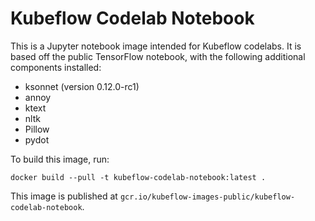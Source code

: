 # Kubeflow Codelab Notebook

This is a Jupyter notebook image intended for Kubeflow codelabs. It is based off the
public TensorFlow notebook, with the following additional components installed:
* ksonnet (version 0.12.0-rc1)
* annoy
* ktext
* nltk
* Pillow
* pydot

To build this image, run:
```
docker build --pull -t kubeflow-codelab-notebook:latest .
```

This image is published at `gcr.io/kubeflow-images-public/kubeflow-codelab-notebook`.
